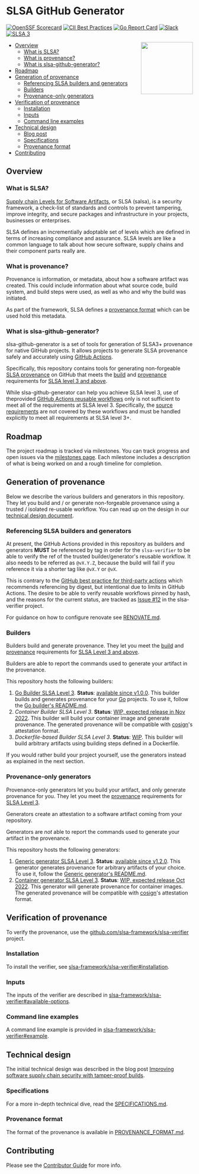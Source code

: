 # SLSA GitHub Generator

[![OpenSSF Scorecard](https://api.securityscorecards.dev/projects/github.com/slsa-framework/slsa-github-generator/badge)](https://api.securityscorecards.dev/projects/github.com/slsa-framework/slsa-github-generator)
[![CII Best Practices](https://bestpractices.coreinfrastructure.org/projects/6503/badge)](https://bestpractices.coreinfrastructure.org/projects/6503)
[![Go Report Card](https://goreportcard.com/badge/github.com/slsa-framework/slsa-github-generator)](https://goreportcard.com/report/github.com/slsa-framework/slsa-github-generator)
[![Slack](https://slack.babeljs.io/badge.svg)](https://slack.com/app_redirect?team=T019QHUBYQ3&channel=slsa-tooling)
[![SLSA 3](https://slsa.dev/images/gh-badge-level3.svg)](https://slsa.dev)

<img align="right" src="https://slsa.dev/images/logo-mono.svg" width="140" height="140">

<!-- markdown-toc --bullets="-" -i README.md -->

<!-- toc -->

- [Overview](#overview)
  - [What is SLSA?](#what-is-slsa)
  - [What is provenance?](#what-is-provenance)
  - [What is slsa-github-generator?](#what-is-slsa-github-generator)
- [Roadmap](#roadmap)
- [Generation of provenance](#generation-of-provenance)
  - [Referencing SLSA builders and generators](#referencing-slsa-builders-and-generators)
  - [Builders](#builders)
  - [Provenance-only generators](#provenance-only-generators)
- [Verification of provenance](#verification-of-provenance)
  - [Installation](#installation)
  - [Inputs](#inputs)
  - [Command line examples](#command-line-examples)
- [Technical design](#technical-design)
  - [Blog post](#blog-post)
  - [Specifications](#specifications)
  - [Provenance format](#provenance-format)
- [Contributing](#contributing)

<!-- tocstop -->

## Overview

### What is SLSA?

[Supply chain Levels for Software Artifacts](https://slsa.dev), or SLSA (salsa),
is a security framework, a check-list of standards and controls to prevent
tampering, improve integrity, and secure packages and infrastructure in your
projects, businesses or enterprises.

SLSA defines an incrementially adoptable set of levels which are defined in
terms of increasing compliance and assurance. SLSA levels are like a common
language to talk about how secure software, supply chains and their component
parts really are.

### What is provenance?

Provenance is information, or metadata, about how a software artifact was
created. This could include information about what source code, build system,
and build steps were used, as well as who and why the build was initiated.

As part of the framework, SLSA defines a
[provenance format](https://slsa.dev/provenance/) which can be used hold this
metadata.

### What is slsa-github-generator?

slsa-github-generator is a set of tools for generation of SLSA3+ provenance for
native GitHub projects. It allows projects to generate SLSA provenance safely
and accurately using [GitHub Actions](https://github.com/features/actions).

Specifically, this repository contains tools for generating non-forgeable
[SLSA provenance](https://slsa.dev/) on GitHub that meets the
[build](https://slsa.dev/spec/v0.1/requirements#build-requirements)
and [provenance](https://slsa.dev/spec/v0.1/requirements#provenance-requirements)
requirements for [SLSA level 3 and above](https://slsa.dev/spec/v0.1/levels).

While slsa-github-generator can help you achieve SLSA level 3, use of theprovided
[GitHub Actions reusable workflows](https://docs.github.com/en/actions/using-workflows/reusing-workflows)
only is not sufficient to meet all of the requirements at SLSA level 3.
Specifically, the [source requirements](https://slsa.dev/spec/v0.1/requirements#source-requirements)
are not covered by these workflows and must be handled explicitly to meet all
requirements at SLSA level 3+.

## Roadmap

The project roadmap is tracked via milestones. You can track progress and open
issues via the [milestones page](https://github.com/slsa-framework/slsa-github-generator/milestones?direction=asc&sort=due_date&state=open).
Each milestone includes a description of what is being worked on and a rough
timeline for completion.

## Generation of provenance

Below we describe the various builders and generators in this repository. They let you build and / or generate non-forgeable provenance
using a trusted / isolated re-usable workflow. You can read up on the design in our [technical design document](#technical-design).

### Referencing SLSA builders and generators

At present, the GitHub Actions provided in this repository as builders and generators **MUST** be referenced
by tag in order for the `slsa-verifier` to be able to verify the ref of the trusted builder/generator's
reusable workflow. It also needs to be referred as `@vX.Y.Z`, because the build will fail if you reference it via a shorter tag like `@vX.Y` or `@vX`.

This is contrary to the [GitHub best practice for third-party actions](https://docs.github.com/en/actions/security-guides/security-hardening-for-github-actions#using-third-party-actions) which recommends referencing by digest, but intentional due to limits in GitHub Actions.
The desire to be able to verify reusable workflows pinned by hash, and the reasons for the current status, are tracked as [Issue #12](https://github.com/slsa-framework/slsa-verifier/issues/12) in the slsa-verifier project.

For guidance on how to configure renovate see [RENOVATE.md](RENOVATE.md).

### Builders

Builders build and generate provenance. They let you meet the [build](https://slsa.dev/spec/v0.1/requirements#build-requirements)
and [provenance](https://slsa.dev/spec/v0.1/requirements#provenance-requirements) requirements for [SLSA Level 3 and above](https://slsa.dev/spec/v0.1/levels).

Builders are able to report the commands used to generate your artifact in the provenance.

This repository hosts the following builders:

1. [Go Builder SLSA Level 3](internal/builders/go/README.md). **Status**: [available since v1.0.0](https://github.com/slsa-framework/slsa-github-generator/milestone/1).
   This builder builds and generates provenance for your [Go](https://go.dev/) projects. To use it,
   follow the [Go builder's README.md](internal/builders/go/README.md).
1. _Container Builder SLSA Level 3_. **Status**: [WIP, expected release in Nov 2022](https://github.com/slsa-framework/slsa-github-generator/milestone/5).
   This builder will build your container image and generate provenance. The generated provenance will be compatible with
   [cosign](https://github.com/sigstore/cosign)'s attestation format.
1. _Dockerfile-based Builder SLSA Level 3_. **Status**: [WIP](https://github.com/slsa-framework/slsa-github-generator/milestone/4). This builder will build arbitrary
   artifacts using building steps defined in a Dockerfile.

If you would rather build your project yourself, use the generators instead as explained in the next section.

### Provenance-only generators

Provenance-only generators let you build your artifact, and only generate provenance for you.
They let you meet the [provenance](https://slsa.dev/spec/v0.1/requirements#provenance-requirements) requirements
for [SLSA Level 3](https://slsa.dev/spec/v0.1/levels).

Generators create an attestation to a software artifact coming from your repository.

Generators are _not_ able to report the commands used to generate your artifact in the provenance.

This repository hosts the following generators:

1. [Generic generator SLSA Level 3](internal/builders/generic/README.md). **Status**: [available since v1.2.0](https://github.com/slsa-framework/slsa-github-generator/milestone/2).
   This generator generates provenance for arbitrary artifacts of your choice. To use it,
   follow the [Generic generator's README.md](internal/builders/generic/README.md).
1. [Container generator SLSA Level 3](internal/builders/container/README.md). **Status**: [WIP, expected release Oct 2022](https://github.com/slsa-framework/slsa-github-generator/milestone/3).
   This generator will generate provenance for container images. The generated provenance will be compatible with
   [cosign](https://github.com/sigstore/cosign)'s attestation format.

## Verification of provenance

To verify the provenance, use the [github.com/slsa-framework/slsa-verifier](https://github.com/slsa-framework/slsa-verifier) project.

### Installation

To install the verifier, see [slsa-framework/slsa-verifier#installation](https://github.com/slsa-framework/slsa-verifier#installation).

### Inputs

The inputs of the verifier are described in [slsa-framework/slsa-verifier#available-options](https://github.com/slsa-framework/slsa-verifier#available-options).

### Command line examples

A command line example is provided in [slsa-framework/slsa-verifier#example](https://github.com/slsa-framework/slsa-verifier#example).

## Technical design

The initial technical design was described in the blog post
[Improving software supply chain security with tamper-proof builds](https://security.googleblog.com/2022/04/improving-software-supply-chain.html).

### Specifications

For a more in-depth technical dive, read the [SPECIFICATIONS.md](./SPECIFICATIONS.md).

### Provenance format

The format of the provenance is available in [PROVENANCE_FORMAT.md](./PROVENANCE_FORMAT.md).

## Contributing

Please see the [Contributor Guide](CONTRIBUTING.md) for more info.
